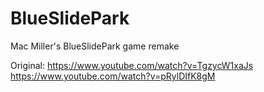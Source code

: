 # BlueSlidePark
 Mac Miller's BlueSlidePark game remake

Original:
https://www.youtube.com/watch?v=TgzycW1xaJs
https://www.youtube.com/watch?v=pRylDIfK8gM
